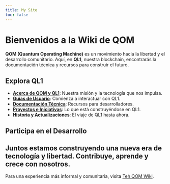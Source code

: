 ```yaml
---
title: My Site
toc: false
---
```


# Bienvenidos a la Wiki de QOM
**QOM (Quantum Operating Machine)** es un movimiento hacia la libertad y el desarrollo comunitario. Aquí, en **QL1**, nuestra blockchain, encontrarás la documentación técnica y recursos para construir el futuro. 
## Explora QL1 
- **[Acerca de QOM y QL1](about-qom.md)**: Nuestra misión y la tecnología que nos impulsa.
- **[Guías de Usuario](user-guides.md)**: Comienza a interactuar con QL1.
- **[Documentación Técnica](docs.md)**: Recursos para desarrolladores.
- **[Proyectos e Iniciativas](projects.md)**: Lo que está construyéndose en QL1.
- **[Historia y Actualizaciones](network-history.md)**: El viaje de QL1 hasta ahora. 
## Participa en el Desarrollo
Juntos estamos construyendo una nueva era de tecnología y libertad. Contribuye, aprende y crece con nosotros. 
--- 
Para una experiencia más informal y comunitaria, visita [Teh QOM Wiki](index-teh-qom-wiki.md).